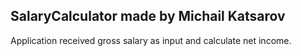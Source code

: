 ## SalaryCalculator made by Michail Katsarov 
   Application received gross salary as input and calculate net income.


